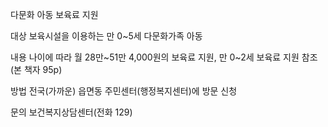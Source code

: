 다문화 아동 보육료 지원

대상
보육시설을 이용하는 만 0~5세 다문화가족 아동

내용
나이에 따라 월 28만~51만 4,000원의 보육료 지원,
만 0~2세 보육료 지원 참조 (본 책자 95p)

방법
전국(가까운) 읍면동 주민센터(행정복지센터)에 방문 신청

문의
보건복지상담센터(전화 129)
